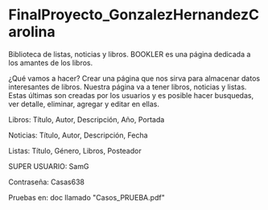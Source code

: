 # FinalProyecto_GonzalezHernandezCarolina
 
Biblioteca de listas, noticias y libros. 
BOOKLER es una página dedicada a los amantes de los libros.

¿Qué vamos a hacer?
Crear una página que nos sirva para almacenar datos interesantes de libros. Nuestra página va a tener libros, noticias y listas. Estas últimas son creadas por los usuarios y es posible hacer busquedas, ver detalle, eliminar, agregar y editar en ellas.

Libros:
Título,
Autor,
Descripción,
Año,
Portada

Noticias:
Título,
Autor,
Descripción,
Fecha

Listas:
Título, 
Género,
Libros,
Posteador


SUPER USUARIO:
SamG

Contraseña:
Casas638

Pruebas en: doc llamado "Casos_PRUEBA.pdf"
